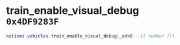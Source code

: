 # train_enable_visual_debug `0x4DF9283F`

```lua
natives.vehicles.train_enable_visual_debug(_unk0 --[[ number ]])
```